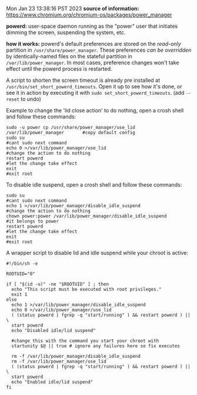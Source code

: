 Mon Jan 23 13:38:16 PST 2023
**source of information:** https://www.chromium.org/chromium-os/packages/power_manager

**powerd:** user-space daemon running as the "power" user that initiates dimming the screen, suspending the system, etc.

**how it works:** powerd's default preferences are stored on the _read-only_ partition in `/usr/share/power_manager`. These preferences _can be overridden_ by identically-named files on the stateful partition in `/var/lib/power_manager`. In most cases, preference changes won't take effect until the powerd process is restarted.

A script to shorten the screen timeout is already pre installed at `/usr/bin/set_short_powerd_timeouts`. Open it up to see how it's done, or see it in action by executing it with `sudo set_short_powerd_timeouts`. (add `--reset` to undo)

Example to change the 'lid close action' to do nothing, open a crosh shell and follow these commands:
```
sudo -u power cp /usr/share/power_manager/use_lid /var/lib/power_manager       #copy default config
sudo su                                                                        #cant sudo next command
echo 0 >/var/lib/power_manager/use_lid                                         #change the action to do nothing
restart powerd                                                                 #let the change take effect
exit                                                                           #exit root 
```


To disable idle suspend, open a crosh shell and follow these commands:
```
sudo su                                                                        #cant sudo next command
echo 1 >/var/lib/power_manager/disable_idle_suspend                            #change the action to do nothing
chown power:power /var/lib/power_manager/disable_idle_suspend                  #it belongs to power
restart powerd                                                                 #let the change take effect
exit                                                                           #exit root 
```


A wrapper script to disable lid and idle suspend while your chroot is active:
```
#!/bin/sh -e

ROOTUID="0"

if [ "$(id -u)" -ne "$ROOTUID" ] ; then
  echo "This script must be executed with root privileges."
  exit 1
else
  echo 1 >/var/lib/power_manager/disable_idle_suspend
  echo 0 >/var/lib/power_manager/use_lid
  ( (status powerd | fgrep -q "start/running" ) && restart powerd ) || \
  start powerd
  echo "Disabled idle/lid suspend"
  
  #change this with the command you start your chroot with
  startunity $@ || true # ignore any failures here so fix executes

  rm -f /var/lib/power_manager/disable_idle_suspend
  rm -f /var/lib/power_manager/use_lid
  ( (status powerd | fgrep -q "start/running" ) && restart powerd ) || \
  start powerd
  echo "Enabled idle/lid suspend"
fi
```